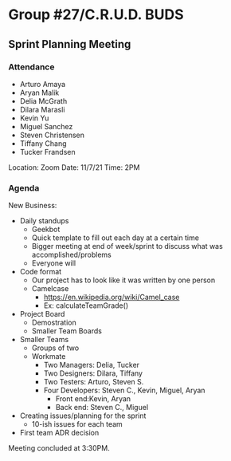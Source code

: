 # Group #27/C.R.U.D. BUDS

## Sprint Planning Meeting

### Attendance

<!-- Remove the people not attending. -->

- Arturo Amaya
- Aryan Malik
- Delia McGrath
- Dilara Marasli
- Kevin Yu
- Miguel Sanchez
- Steven Christensen
- Tiffany Chang
- Tucker Frandsen

Location: Zoom
Date: 11/7/21
Time: 2PM

### Agenda

New Business:

- Daily standups
  - Geekbot
  - Quick template to fill out each day at a certain time
  - Bigger meeting at end of week/sprint to discuss what was accomplished/problems
  - Everyone will
- Code format
  - Our project has to look like it was written by one person
  - Camelcase
    - https://en.wikipedia.org/wiki/Camel_case
    - Ex: calculateTeamGrade()
- Project Board
  - Demostration
  - Smaller Team Boards
- Smaller Teams
  - Groups of two
  - Workmate
    - Two Managers: Delia, Tucker
    - Two Designers: Dilara, Tiffany
    - Two Testers: Arturo, Steven S.
    - Four Developers: Steven C., Kevin, Miguel, Aryan
      - Front end:Kevin, Aryan
      - Back end: Steven C., Miguel
- Creating issues/planning for the sprint
  - 10-ish issues for each team
- First team ADR decision

Meeting concluded at 3:30PM.

<!-- REMINDER TO SAVE THE TEMPLATE AS (mmddyy-topic.md)-->

